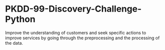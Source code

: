 # PKDD-99-Discovery-Challenge-Python
Improve the understanding of customers and seek specific actions to improve services by going through the preprocessing and the processing of the data.
